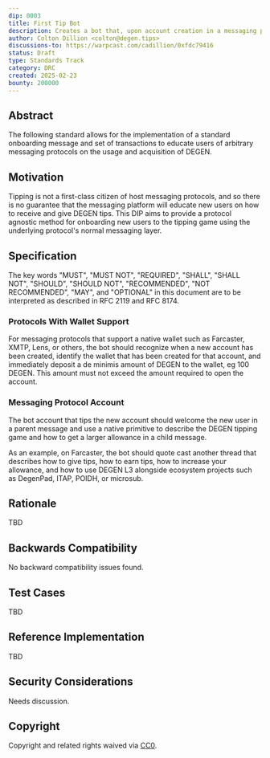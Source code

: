 ```yaml
---
dip: 0003
title: First Tip Bot
description: Creates a bot that, upon account creation in a messaging protocol, immediately distributes a nominal amount of DEGEN to the new user's wallet, then tips them in the messaging feed with an accompanying thread describing the tipping game and how to get a tipping allowance.
author: Colton Dillion <colton@degen.tips>
discussions-to: https://warpcast.com/cadillion/0xfdc79416
status: Draft
type: Standards Track
category: DRC
created: 2025-02-23
bounty: 200000
---
```


## Abstract

The following standard allows for the implementation of a standard onboarding message and set of transactions to educate users of arbitrary messaging protocols on the usage and acquisition of DEGEN.

## Motivation

Tipping is not a first-class citizen of host messaging protocols, and so there is no guarantee that the messaging platform will educate new users on how to receive and give DEGEN tips. This DIP aims to provide a protocol agnostic method for onboarding new users to the tipping game using the underlying protocol's normal messaging layer.

## Specification

The key words "MUST", "MUST NOT", "REQUIRED", "SHALL", "SHALL NOT", "SHOULD", "SHOULD NOT", "RECOMMENDED", "NOT RECOMMENDED", "MAY", and "OPTIONAL" in this document are to be interpreted as described in RFC 2119 and RFC 8174.

### Protocols With Wallet Support

For messaging protocols that support a native wallet such as Farcaster, XMTP, Lens, or others, the bot should recognize when a new account has been created, identify the wallet that has been created for that account, and immediately deposit a de minimis amount of DEGEN to the wallet, eg 100 DEGEN. This amount must not exceed the amount required to open the account.

### Messaging Protocol Account

The bot account that tips the new account should welcome the new user in a parent message and use a native primitive to describe the DEGEN tipping game and how to get a larger allowance in a child message.

As an example, on Farcaster, the bot should quote cast another thread that describes how to give tips, how to earn tips, how to increase your allowance, and how to use DEGEN L3 alongside ecosystem projects such as DegenPad, ITAP, POIDH, or microsub.

## Rationale

TBD

## Backwards Compatibility

No backward compatibility issues found.

## Test Cases

TBD

## Reference Implementation

TBD

## Security Considerations

Needs discussion.

## Copyright

Copyright and related rights waived via [CC0](../LICENSE.md).